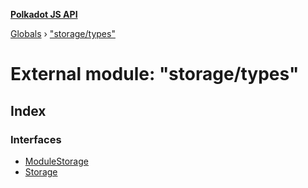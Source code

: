 **[Polkadot JS API](../README.md)**

[Globals](../globals.md) › ["storage/types"](_storage_types_.md)

# External module: "storage/types"

## Index

### Interfaces

* [ModuleStorage](../interfaces/_storage_types_.modulestorage.md)
* [Storage](../interfaces/_storage_types_.storage.md)